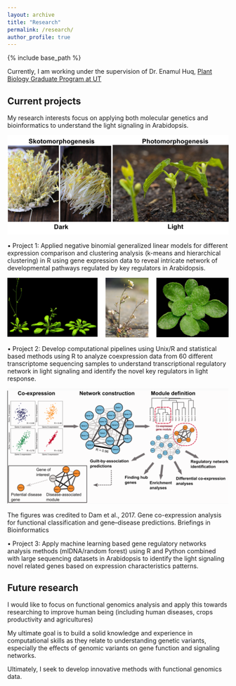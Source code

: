 ```yaml
---
layout: archive
title: "Research"
permalink: /research/
author_profile: true
---
```


{% include base_path %}

Currently, I am working under the supervision of Dr. Enamul Huq, [Plant Biology Graduate Program at UT](https://sites.cns.utexas.edu/huq/home)

## Current projects

My research interests focus on applying both molecular genetics and bioinformatics to understand the light signaling in Arabidopsis.


![light-signaling-1](/figures/light-signaling-2.png)

• Project 1: Applied negative binomial generalized linear models for different expression comparison and
clustering analysis (k-means and hierarchical clustering) in R using gene expression data to reveal intricate
network of developmental pathways regulated by key regulators in Arabidopsis.


![light-signaling](/figures/light-signaling.png)

• Project 2: Develop computational pipelines using Unix/R and statistical based methods using R to analyze coexpression data from 60 different transcriptome sequencing samples to understand transcriptional regulatory network in light signaling and identify the novel key regulators in light response.

![light-signaling-2](/figures/light-signaling-3.png)

The figures was credited to Dam et al., 2017. Gene co-expression analysis for functional classification and gene–disease predictions. Briefings in Bioinformatics



• Project 3: Apply machine learning based gene regulatory networks analysis methods (mlDNA/random forest)
using R and Python combined with large sequencing datasets in Arabidopsis to identify the light signaling novel
related genes based on expression characteristics patterns.

## Future research 

I would like to focus on functional genomics analysis and apply this towards researching  to improve human being (including human diseases, crops productivity and agricultures)

My ultimate goal is to build a solid knowledge and experience in computational skills as they relate to understanding genetic variants, especially the effects of genomic variants on gene function and signaling networks. 

Ultimately, I seek to develop innovative methods with functional genomics data. 
